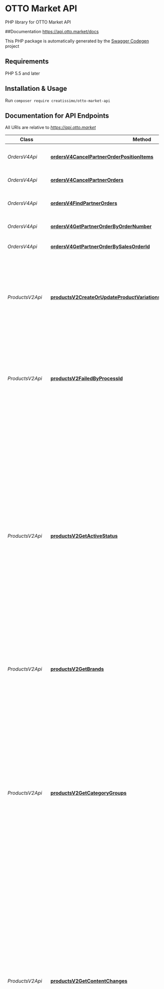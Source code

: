 # OTTO Market API
PHP library for OTTO Market API

##Documentation
https://api.otto.market/docs

This PHP package is automatically generated by the [Swagger Codegen](https://github.com/swagger-api/swagger-codegen) project


## Requirements
PHP 5.5 and later

## Installation & Usage
Run `composer require creatissimo/otto-market-api`

## Documentation for API Endpoints

All URIs are relative to *https://api.otto.market*

Class | Method | HTTP request | Description
------------ | ------------- | ------------- | -------------
*OrdersV4Api* | [**ordersV4CancelPartnerOrderPositionItems**](docs/Api/OrdersV4Api.md#ordersv4cancelpartnerorderpositionitems) | **POST** /v4/orders/{salesOrderId}/positionItems/{positionItemId}/cancellation | Cancel specific position items of an order
*OrdersV4Api* | [**ordersV4CancelPartnerOrders**](docs/Api/OrdersV4Api.md#ordersv4cancelpartnerorders) | **POST** /v4/orders/{salesOrderId}/cancellation | Cancel all position items of an order
*OrdersV4Api* | [**ordersV4FindPartnerOrders**](docs/Api/OrdersV4Api.md#ordersv4findpartnerorders) | **GET** /v4/orders | List of orders filtered by fulfillment state
*OrdersV4Api* | [**ordersV4GetPartnerOrderByOrderNumber**](docs/Api/OrdersV4Api.md#ordersv4getpartnerorderbyordernumber) | **GET** /v4/orders/{orderNumber} | Get an order via order number
*OrdersV4Api* | [**ordersV4GetPartnerOrderBySalesOrderId**](docs/Api/OrdersV4Api.md#ordersv4getpartnerorderbysalesorderid) | **GET** /v4/orders/{salesOrderId} | Get an order via sales order id
*ProductsV2Api* | [**productsV2CreateOrUpdateProductVariations**](docs/Api/ProductsV2Api.md#productsv2createorupdateproductvariations) | **POST** /v2/products | Create or update your product variations and get a process-id to query results. The limit for the number of product variations in one request is 500.
*ProductsV2Api* | [**productsV2FailedByProcessId**](docs/Api/ProductsV2Api.md#productsv2failedbyprocessid) | **GET** /v2/products/update-tasks/{processUuid}/failed | Request the failed products of the product data delivery with the linked processUuid. The response will contain a list of failed products with associated error details.
*ProductsV2Api* | [**productsV2GetActiveStatus**](docs/Api/ProductsV2Api.md#productsv2getactivestatus) | **GET** /v2/products/active-status | Read the active status of your product variations. The total number of results could be limited by specifying query parameters. Generally the resulting active status values will be paginated. The default page length is 100 active status entries per response, also the page size limit. The links specified in the result can be used to page through the total result space. Replaces corresponding online-status endpoint which now is marked as deprecated.
*ProductsV2Api* | [**productsV2GetBrands**](docs/Api/ProductsV2Api.md#productsv2getbrands) | **GET** /v2/products/brands | Read the list of brands that are known on the Otto market place.
*ProductsV2Api* | [**productsV2GetCategoryGroups**](docs/Api/ProductsV2Api.md#productsv2getcategorygroups) | **GET** /v2/products/categories | Read the product categories and associated attributes of the OTTO market place. The total number of results could be limited by specifying query parameters. Generally the resulting product categories values will be paginated. The default page length is 100 product categories per response, the page size limit is 2000. The links specified in the result can be used to page through the total result space.
*ProductsV2Api* | [**productsV2GetContentChanges**](docs/Api/ProductsV2Api.md#productsv2getcontentchanges) | **GET** /v2/products/{sku}/content-changes | Read the content changes info for a single product variation within a specific time period. The resulting content changes will be paginated. The default page length is 100 entries per response, also the page size limit. The links specified in the result can be used to page through the total result space.
*ProductsV2Api* | [**productsV2GetContentChanges2**](docs/Api/ProductsV2Api.md#productsv2getcontentchanges2) | **GET** /v2/products/content-changes | Read the content changes for all your product variations within a specific time period. You can also use this endpoint to read the content changes for more than one variation or if the sku value contains slash (&#x27;/&#x27;) or dot (&#x27;.&#x27;) characters, so that you cannot use the other endpoint with one dedicated sku value in the path. The resulting content changes will be paginated. The default page length is 100 entries per response, which also is the page size upper limit. The links specified in the result can be used to page through the total result space.
*ProductsV2Api* | [**productsV2GetMarketPlaceStatus**](docs/Api/ProductsV2Api.md#productsv2getmarketplacestatus) | **GET** /v2/products/{sku}/marketplace-status | Read the marketplace status for a single product variation.
*ProductsV2Api* | [**productsV2GetMarketPlaceStatusList**](docs/Api/ProductsV2Api.md#productsv2getmarketplacestatuslist) | **GET** /v2/products/marketplace-status | Read the marketplace status for your product variations. The total number of results could be limited by specifying query parameters. Generally the resulting marketplace status will be paginated. The default page length is 100 product variations per response, also the page size limit. The links specified in the result can be used to page through the total result space.
*ProductsV2Api* | [**productsV2GetPartnerProducts**](docs/Api/ProductsV2Api.md#productsv2getpartnerproducts) | **GET** /v2/products | Read your product variations. The total number of results could be limited by specifying query parameters. Generally the resulting product variations will be paginated. The default page length is 100 product variations per response, also the page size limit. The links specified in the result can be used to page through the total result space.
*ProductsV2Api* | [**productsV2GetProductVariation**](docs/Api/ProductsV2Api.md#productsv2getproductvariation) | **GET** /v2/products/{sku} | Read a single product variation.
*ProductsV2Api* | [**productsV2GetVariationActiveStatus**](docs/Api/ProductsV2Api.md#productsv2getvariationactivestatus) | **GET** /v2/products/{sku}/active-status | Read the active status of a single product variation. Replaces corresponding online-status endpoint which now is marked as deprecated.
*ProductsV2Api* | [**productsV2ProgressByProcessId**](docs/Api/ProductsV2Api.md#productsv2progressbyprocessid) | **GET** /v2/products/update-tasks/{processUuid} | Request the results of a product data delivery. The response will contain the links for the different parts of the result: products successfully created or updated, products with failures, products which did not contain any changes compared to the last sent version.
*ProductsV2Api* | [**productsV2SucceededByProcessId**](docs/Api/ProductsV2Api.md#productsv2succeededbyprocessid) | **GET** /v2/products/update-tasks/{processUuid}/succeeded | Request the succeeded products of the product data delivery with the linked processUuid. The response will contain a list of successfully delivered products.
*ProductsV2Api* | [**productsV2UnchangedByProcessId**](docs/Api/ProductsV2Api.md#productsv2unchangedbyprocessid) | **GET** /v2/products/update-tasks/{processUuid}/unchanged | Request the unchanged products of the product data delivery with the linked processUuid. The response will contain a list of unchanged products.
*ProductsV2Api* | [**productsV2UpdateActiveStatus**](docs/Api/ProductsV2Api.md#productsv2updateactivestatus) | **POST** /v2/products/active-status | Update the active status of your product variations and get a process-id to query results.
*QuantitiesV2Api* | [**quantitiesV2GetAvailableQuantities**](docs/Api/QuantitiesV2Api.md#quantitiesv2getavailablequantities) | **GET** /v2/quantities | Get available quantities for a specific Partner (Upto 200 per request). The partner needs to update the quantities for all his products once or limit the products being returned in the response by setting the limit value to number of products they have updated
*QuantitiesV2Api* | [**quantitiesV2GetAvailableQuantityBySku**](docs/Api/QuantitiesV2Api.md#quantitiesv2getavailablequantitybysku) | **GET** /v2/quantities/{sku} | Get available quantity for a specific Sku
*QuantitiesV2Api* | [**quantitiesV2StoreAvailableQuantitiesUsingPOST**](docs/Api/QuantitiesV2Api.md#quantitiesv2storeavailablequantitiesusingpost) | **POST** /v2/quantities | Update the available quantity for a specific SKU (up to 200 SKUs per request)
*ReceiptsV2Api* | [**receiptsV2GetReceiptPdfUsingGET3**](docs/Api/ReceiptsV2Api.md#receiptsv2getreceiptpdfusingget3) | **GET** /v2/receipts/{receiptNumber}.pdf | Get the PDF document of a specific receipt by receipt number.
*ReceiptsV2Api* | [**receiptsV2GetReceiptUsingGET5**](docs/Api/ReceiptsV2Api.md#receiptsv2getreceiptusingget5) | **GET** /v2/receipts/{receiptNumber} | Get a specific receipt for the given receipt number as JSON object
*ReceiptsV2Api* | [**receiptsV2GetReceiptsUsingGET5**](docs/Api/ReceiptsV2Api.md#receiptsv2getreceiptsusingget5) | **GET** /v2/receipts | Get all receipts as list of JSON objects
*ReturnsV2Api* | [**returnsV2GetPositionItemsForUsingGETV2**](docs/Api/ReturnsV2Api.md#returnsv2getpositionitemsforusinggetv2) | **GET** /v2/returns | Get all the items filtered on return status
*ReturnsV2Api* | [**returnsV2ReceiveAcceptedReturnsV2UsingPOSTV2**](docs/Api/ReturnsV2Api.md#returnsv2receiveacceptedreturnsv2usingpostv2) | **POST** /v2/returns/acceptance | Accept the return for a sent position item (up to 200 items per request)
*ReturnsV2Api* | [**returnsV2ReceiveRejectedReturnsV2UsingPOSTV2**](docs/Api/ReturnsV2Api.md#returnsv2receiverejectedreturnsv2usingpostv2) | **POST** /v2/returns/rejection | Reject the return for a sent position item (up to 200 items per request)
*ShipmentsV1Api* | [**shipmentsV1AppendPositionItemsByCarrierAndTrackingNumberUsingPOST**](docs/Api/ShipmentsV1Api.md#shipmentsv1appendpositionitemsbycarrierandtrackingnumberusingpost) | **POST** /v1/shipments/carriers/{carrier}/trackingnumbers/{trackingNumber}/positionitems | Correct an existing shipment (add sent items) by carrier and tracking number.
*ShipmentsV1Api* | [**shipmentsV1AppendPositionItemsUsingPOST**](docs/Api/ShipmentsV1Api.md#shipmentsv1appendpositionitemsusingpost) | **POST** /v1/shipments/{shipmentId}/positionitems | Correct an existing shipment (add sent items) by shipment ID.
*ShipmentsV1Api* | [**shipmentsV1CreatedAndSentShipmentUsingPOST**](docs/Api/ShipmentsV1Api.md#shipmentsv1createdandsentshipmentusingpost) | **POST** /v1/shipments | Create a shipment and mark the position items as sent.
*ShipmentsV1Api* | [**shipmentsV1ListShipmentsUsingGET**](docs/Api/ShipmentsV1Api.md#shipmentsv1listshipmentsusingget) | **GET** /v1/shipments | Retrieve shipments.
*ShipmentsV1Api* | [**shipmentsV1ShipmentByCarrierAndTrackingNumberUsingGET**](docs/Api/ShipmentsV1Api.md#shipmentsv1shipmentbycarrierandtrackingnumberusingget) | **GET** /v1/shipments/carriers/{carrier}/trackingnumbers/{trackingNumber} | Retrieve shipment by shipment ID.
*ShipmentsV1Api* | [**shipmentsV1ShipmentUsingGET**](docs/Api/ShipmentsV1Api.md#shipmentsv1shipmentusingget) | **GET** /v1/shipments/{shipmentId} | Retrieve a shipment and its position items.

## Documentation For Models

- [AcceptedPartnerReturnV2ReturnsV2](docs/Model/AcceptedPartnerReturnV2ReturnsV2.md)
- [AcceptedReturnMultiStatusResponseReturnsV2](docs/Model/AcceptedReturnMultiStatusResponseReturnsV2.md)
- [AcceptedStatusDataReturnsV2](docs/Model/AcceptedStatusDataReturnsV2.md)
- [ActiveStatusListRequestProductsV2](docs/Model/ActiveStatusListRequestProductsV2.md)
- [ActiveStatusListResponseProductsV2](docs/Model/ActiveStatusListResponseProductsV2.md)
- [ActiveStatusProductsV2](docs/Model/ActiveStatusProductsV2.md)
- [AdditionalRequirementProductsV2](docs/Model/AdditionalRequirementProductsV2.md)
- [AddressOrdersV4](docs/Model/AddressOrdersV4.md)
- [AddressShipmentsV1](docs/Model/AddressShipmentsV1.md)
- [AllOfLineItemReceiptsV2PriceToPay](docs/Model/AllOfLineItemReceiptsV2PriceToPay.md)
- [AllOfLineItemReceiptsV2Total](docs/Model/AllOfLineItemReceiptsV2Total.md)
- [AllOfLineItemReceiptsV2TotalDiscount](docs/Model/AllOfLineItemReceiptsV2TotalDiscount.md)
- [AllOfLineItemReceiptsV2UnitPrice](docs/Model/AllOfLineItemReceiptsV2UnitPrice.md)
- [AllOfPartialRefundReceiptsV2PartialRefundAmount](docs/Model/AllOfPartialRefundReceiptsV2PartialRefundAmount.md)
- [AllOfServicePositionInfoReceiptsV2Total](docs/Model/AllOfServicePositionInfoReceiptsV2Total.md)
- [AllOfServicePositionInfoReceiptsV2UnitPrice](docs/Model/AllOfServicePositionInfoReceiptsV2UnitPrice.md)
- [AllOfShippingFeeReceiptsV2Price](docs/Model/AllOfShippingFeeReceiptsV2Price.md)
- [AllOfTotalReceiptsV2AmountDue](docs/Model/AllOfTotalReceiptsV2AmountDue.md)
- [AllOfTotalReceiptsV2Gross](docs/Model/AllOfTotalReceiptsV2Gross.md)
- [AllOfTotalReceiptsV2Net](docs/Model/AllOfTotalReceiptsV2Net.md)
- [AmountOrdersV4](docs/Model/AmountOrdersV4.md)
- [AnnouncedStatusDataReturnsV2](docs/Model/AnnouncedStatusDataReturnsV2.md)
- [ApiErrorResponseReturnsV2](docs/Model/ApiErrorResponseReturnsV2.md)
- [ApiErrorResponseV2QuantitiesV2](docs/Model/ApiErrorResponseV2QuantitiesV2.md)
- [ApiErrorReturnsV2](docs/Model/ApiErrorReturnsV2.md)
- [ApiErrorV2QuantitiesV2](docs/Model/ApiErrorV2QuantitiesV2.md)
- [AttributeDefinitionProductsV2](docs/Model/AttributeDefinitionProductsV2.md)
- [AttributeProductsV2](docs/Model/AttributeProductsV2.md)
- [AvailableQuantityRequestDTOV2QuantitiesV2](docs/Model/AvailableQuantityRequestDTOV2QuantitiesV2.md)
- [AvailableQuantityResponseDTOV2QuantitiesV2](docs/Model/AvailableQuantityResponseDTOV2QuantitiesV2.md)
- [AvailableQuantityResponseV2QuantitiesV2](docs/Model/AvailableQuantityResponseV2QuantitiesV2.md)
- [AvailableQuantityResponseV2QuantitiesV2Resources](docs/Model/AvailableQuantityResponseV2QuantitiesV2Resources.md)
- [AvailableQuantitySingleResponseDTOV2QuantitiesV2](docs/Model/AvailableQuantitySingleResponseDTOV2QuantitiesV2.md)
- [BadRequestAddPositionItemByShipmentIdShipmentsV1](docs/Model/BadRequestAddPositionItemByShipmentIdShipmentsV1.md)
- [BadRequestAddPositionItemByTrackingNumberShipmentsV1](docs/Model/BadRequestAddPositionItemByTrackingNumberShipmentsV1.md)
- [BadRequestShipmentsV1](docs/Model/BadRequestShipmentsV1.md)
- [BrandProductsV2](docs/Model/BrandProductsV2.md)
- [CategoryGroupProductsV2](docs/Model/CategoryGroupProductsV2.md)
- [CategoryGroupsProductsV2](docs/Model/CategoryGroupsProductsV2.md)
- [ConditionProductsV2](docs/Model/ConditionProductsV2.md)
- [ConflictAddPositionItemByShipmentIdShipmentsV1](docs/Model/ConflictAddPositionItemByShipmentIdShipmentsV1.md)
- [ConflictAddPositionItemByTrackingNumberShipmentsV1](docs/Model/ConflictAddPositionItemByTrackingNumberShipmentsV1.md)
- [ConflictShipmentsV1](docs/Model/ConflictShipmentsV1.md)
- [ContentChangeProductsV2](docs/Model/ContentChangeProductsV2.md)
- [ContentChangesApiResultProductsV2](docs/Model/ContentChangesApiResultProductsV2.md)
- [CreateShipmentRequestShipmentsV1](docs/Model/CreateShipmentRequestShipmentsV1.md)
- [CreateShipmentResponseShipmentsV1](docs/Model/CreateShipmentResponseShipmentsV1.md)
- [CustomerReceiptsV2](docs/Model/CustomerReceiptsV2.md)
- [DeliveryAddressReceiptsV2](docs/Model/DeliveryAddressReceiptsV2.md)
- [DeliveryProductsV2](docs/Model/DeliveryProductsV2.md)
- [DiscountDetailsReceiptsV2](docs/Model/DiscountDetailsReceiptsV2.md)
- [ErrorDescriptionShipmentsV1](docs/Model/ErrorDescriptionShipmentsV1.md)
- [ForbiddenGetShipmentByShipmentIdShipmentsV1](docs/Model/ForbiddenGetShipmentByShipmentIdShipmentsV1.md)
- [ForbiddenGetShipmentByTrackingNumberShipmentsV1](docs/Model/ForbiddenGetShipmentByTrackingNumberShipmentsV1.md)
- [InitialDeliveryFeeOrdersV4](docs/Model/InitialDeliveryFeeOrdersV4.md)
- [InitialDiscountOrdersV4](docs/Model/InitialDiscountOrdersV4.md)
- [InternalServerErrorAddPositionItemByShipmentIdShipmentsV1](docs/Model/InternalServerErrorAddPositionItemByShipmentIdShipmentsV1.md)
- [InternalServerErrorAddPositionItemByTrackingNumberShipmentsV1](docs/Model/InternalServerErrorAddPositionItemByTrackingNumberShipmentsV1.md)
- [InternalServerErrorGetShipmentByShipmentIdShipmentsV1](docs/Model/InternalServerErrorGetShipmentByShipmentIdShipmentsV1.md)
- [InternalServerErrorGetShipmentByTrackingNumberShipmentsV1](docs/Model/InternalServerErrorGetShipmentByTrackingNumberShipmentsV1.md)
- [InternalServerErrorGetShipmentListShipmentsV1](docs/Model/InternalServerErrorGetShipmentListShipmentsV1.md)
- [InternalServerErrorShipmentsV1](docs/Model/InternalServerErrorShipmentsV1.md)
- [LineItemReceiptsV2](docs/Model/LineItemReceiptsV2.md)
- [LinkOrdersV4](docs/Model/LinkOrdersV4.md)
- [LinkProductsV2](docs/Model/LinkProductsV2.md)
- [LinkQuantitiesV2](docs/Model/LinkQuantitiesV2.md)
- [LinkReceiptsV2](docs/Model/LinkReceiptsV2.md)
- [LinkRelationProductsV2](docs/Model/LinkRelationProductsV2.md)
- [LinkReturnsV2](docs/Model/LinkReturnsV2.md)
- [LinkShipmentsV1](docs/Model/LinkShipmentsV1.md)
- [LogisticsProductsV2](docs/Model/LogisticsProductsV2.md)
- [MarketPlaceStatusApiResultProductsV2](docs/Model/MarketPlaceStatusApiResultProductsV2.md)
- [MarketPlaceStatusErrorProductsV2](docs/Model/MarketPlaceStatusErrorProductsV2.md)
- [MarketPlaceStatusInformationProductsV2](docs/Model/MarketPlaceStatusInformationProductsV2.md)
- [MarketPlaceStatusLinkProductsV2](docs/Model/MarketPlaceStatusLinkProductsV2.md)
- [MarketPlaceStatusProductsV2](docs/Model/MarketPlaceStatusProductsV2.md)
- [MediaAssetProductsV2](docs/Model/MediaAssetProductsV2.md)
- [MisdirectedStatusDataReturnsV2](docs/Model/MisdirectedStatusDataReturnsV2.md)
- [MonetaryAmountProductsV2](docs/Model/MonetaryAmountProductsV2.md)
- [NormPriceInfoProductsV2](docs/Model/NormPriceInfoProductsV2.md)
- [NotFoundAddPositionItemByShipmentIdShipmentsV1](docs/Model/NotFoundAddPositionItemByShipmentIdShipmentsV1.md)
- [NotFoundAddPositionItemByTrackingNumberShipmentsV1](docs/Model/NotFoundAddPositionItemByTrackingNumberShipmentsV1.md)
- [NotFoundGetShipmentByShipmentIdShipmentsV1](docs/Model/NotFoundGetShipmentByShipmentIdShipmentsV1.md)
- [NotFoundGetShipmentByTrackingNumberShipmentsV1](docs/Model/NotFoundGetShipmentByTrackingNumberShipmentsV1.md)
- [OrderLifecycleInformationOrdersV4](docs/Model/OrderLifecycleInformationOrdersV4.md)
- [PackingUnitProductsV2](docs/Model/PackingUnitProductsV2.md)
- [PartialRefundReceiptsV2](docs/Model/PartialRefundReceiptsV2.md)
- [PartnerOrderListOrdersV4](docs/Model/PartnerOrderListOrdersV4.md)
- [PartnerOrderOrdersV4](docs/Model/PartnerOrderOrdersV4.md)
- [PartnerReceiptsV2](docs/Model/PartnerReceiptsV2.md)
- [PayloadTooLargeApiErrorResponseV2QuantitiesV2](docs/Model/PayloadTooLargeApiErrorResponseV2QuantitiesV2.md)
- [PaymentOrdersV4](docs/Model/PaymentOrdersV4.md)
- [PositionItemListReturnsV2](docs/Model/PositionItemListReturnsV2.md)
- [PositionItemOrdersV4](docs/Model/PositionItemOrdersV4.md)
- [PositionItemReturnsV2](docs/Model/PositionItemReturnsV2.md)
- [PositionItemShipmentsV1](docs/Model/PositionItemShipmentsV1.md)
- [PricingProductsV2](docs/Model/PricingProductsV2.md)
- [ProductDescriptionProductsV2](docs/Model/ProductDescriptionProductsV2.md)
- [ProductLinkProductsV2](docs/Model/ProductLinkProductsV2.md)
- [ProductOrdersV4](docs/Model/ProductOrdersV4.md)
- [ProductProcessProgressProductsV2](docs/Model/ProductProcessProgressProductsV2.md)
- [ProductProcessResultLinkProductsV2](docs/Model/ProductProcessResultLinkProductsV2.md)
- [ProductProcessResultProductsV2](docs/Model/ProductProcessResultProductsV2.md)
- [ProductProcessTaskErrorProductsV2](docs/Model/ProductProcessTaskErrorProductsV2.md)
- [ProductProcessTaskResultProductsV2](docs/Model/ProductProcessTaskResultProductsV2.md)
- [ProductVariationApiResultProductsV2](docs/Model/ProductVariationApiResultProductsV2.md)
- [ProductVariationProductsV2](docs/Model/ProductVariationProductsV2.md)
- [ReceiptReceiptsV2](docs/Model/ReceiptReceiptsV2.md)
- [ReceiptsListReceiptsV2](docs/Model/ReceiptsListReceiptsV2.md)
- [RejectedPartnerReturnV2ReturnsV2](docs/Model/RejectedPartnerReturnV2ReturnsV2.md)
- [RejectedPositionItemReturnsV2](docs/Model/RejectedPositionItemReturnsV2.md)
- [RejectedReturnMultiStatusResponseReturnsV2](docs/Model/RejectedReturnMultiStatusResponseReturnsV2.md)
- [RejectedStatusDataReturnsV2](docs/Model/RejectedStatusDataReturnsV2.md)
- [ReturnTrackingKeyReturnsV2](docs/Model/ReturnTrackingKeyReturnsV2.md)
- [ReturnTrackingKeyShipmentsV1](docs/Model/ReturnTrackingKeyShipmentsV1.md)
- [ReturnedItemStatusDataReturnsV2](docs/Model/ReturnedItemStatusDataReturnsV2.md)
- [ReturnedPositionItemReturnsV2](docs/Model/ReturnedPositionItemReturnsV2.md)
- [SaleProductsV2](docs/Model/SaleProductsV2.md)
- [ServicePositionInfoReceiptsV2](docs/Model/ServicePositionInfoReceiptsV2.md)
- [ServicePositionItemInfoReceiptsV2](docs/Model/ServicePositionItemInfoReceiptsV2.md)
- [ShipmentListShipmentsV1](docs/Model/ShipmentListShipmentsV1.md)
- [ShipmentShipmentsV1](docs/Model/ShipmentShipmentsV1.md)
- [ShipmentWithMinimumDetailsShipmentsV1](docs/Model/ShipmentWithMinimumDetailsShipmentsV1.md)
- [ShippingCostReceiptsV2](docs/Model/ShippingCostReceiptsV2.md)
- [ShippingFeeReceiptsV2](docs/Model/ShippingFeeReceiptsV2.md)
- [TotalReceiptsV2](docs/Model/TotalReceiptsV2.md)
- [TrackingInfoOrdersV4](docs/Model/TrackingInfoOrdersV4.md)
- [TrackingKeyShipmentsV1](docs/Model/TrackingKeyShipmentsV1.md)
- [UnauthenticatedShipmentsV1](docs/Model/UnauthenticatedShipmentsV1.md)
- [UpdateQuantityMultiStatusResponseQuantitiesV2](docs/Model/UpdateQuantityMultiStatusResponseQuantitiesV2.md)

## Documentation For Authorization


## JWT

- **Type**: HTTP bearer authentication
